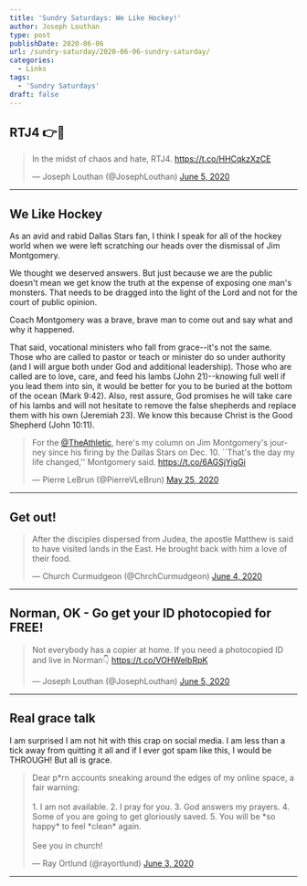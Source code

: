```yaml
---
title: 'Sundry Saturdays: We Like Hockey!'
author: Joseph Louthan
type: post
publishDate: 2020-06-06
url: /sundry-saturday/2020-06-06-sundry-saturday/
categories:
  - Links
tags:
  - 'Sundry Saturdays'
draft: false
---
```


## RTJ4 👉👊

<blockquote class="twitter-tweet"><p lang="nl" dir="ltr">In the midst of chaos and hate, RTJ4. <a href="https://t.co/HHCqkzXzCE">https://t.co/HHCqkzXzCE</a></p>&mdash; Joseph Louthan (@JosephLouthan) <a href="https://twitter.com/JosephLouthan/status/1268728620698275840?ref_src=twsrc%5Etfw">June 5, 2020</a></blockquote> <script async src="https://platform.twitter.com/widgets.js" charset="utf-8"></script>



------

## We Like Hockey

As an avid and rabid Dallas Stars fan, I think I speak for all of the hockey world when we were left scratching our heads over the dismissal of Jim Montgomery.

We thought we deserved answers. But just because we are the public doesn't mean we get know the truth at the expense of exposing one man's monsters. That needs to be dragged into the light of the Lord and not for the court of public opinion.

Coach Montgomery was a brave, brave man to come out and say what and why it happened.

That said, vocational ministers who fall from grace--it's not the same. Those who are called to pastor or teach or minister do so under authority (and I will argue both under God and additional leadership).  Those who are called are to love, care, and feed his lambs (John 21)--knowing full well if you lead them into sin, it would be better for you to be buried at the bottom of the ocean (Mark 9:42).  Also, rest assure, God promises he will take care of his lambs and will not hesitate to remove the false shepherds and replace them with his own (Jeremiah 23). We know this because Christ is the Good Shepherd (John 10:11).

<blockquote class="twitter-tweet"><p lang="en" dir="ltr">For the <a href="https://twitter.com/TheAthletic?ref_src=twsrc%5Etfw">@TheAthletic</a>, here&#39;s my column on Jim Montgomery&#39;s journey since his firing by the Dallas Stars on Dec. 10. ``That&#39;s the day my life changed,&#39;&#39; Montgomery said. <a href="https://t.co/6AGSjYigGi">https://t.co/6AGSjYigGi</a></p>&mdash; Pierre LeBrun (@PierreVLeBrun) <a href="https://twitter.com/PierreVLeBrun/status/1265008887595520001?ref_src=twsrc%5Etfw">May 25, 2020</a></blockquote> <script async src="https://platform.twitter.com/widgets.js" charset="utf-8"></script>

------

## Get out!

<blockquote class="twitter-tweet"><p lang="en" dir="ltr">After the disciples dispersed from Judea, the apostle Matthew is said to have visited lands in the East. He brought back with him a love of their food.</p>&mdash; Church Curmudgeon (@ChrchCurmudgeon) <a href="https://twitter.com/ChrchCurmudgeon/status/1268653307381211136?ref_src=twsrc%5Etfw">June 4, 2020</a></blockquote> <script async src="https://platform.twitter.com/widgets.js" charset="utf-8"></script>

------

## Norman, OK - Go get your ID photocopied for FREE!

<blockquote class="twitter-tweet"><p lang="en" dir="ltr">Not everybody has a copier at home. If you need a photocopied ID and live in Norman👇 <a href="https://t.co/VOHWeIbRpK">https://t.co/VOHWeIbRpK</a></p>&mdash; Joseph Louthan (@JosephLouthan) <a href="https://twitter.com/JosephLouthan/status/1268730060921548801?ref_src=twsrc%5Etfw">June 5, 2020</a></blockquote> <script async src="https://platform.twitter.com/widgets.js" charset="utf-8"></script>

------

## Real grace talk

I am surprised I am not hit with this crap on social media. I am less than a tick away from quitting it all and if I ever got spam like this, I would be THROUGH! But all is grace.

<blockquote class="twitter-tweet"><p lang="en" dir="ltr">Dear p*rn accounts sneaking around the edges of my online space, a fair warning:<br><br>1. I am not available. 2. I pray for you. 3. God answers my prayers. 4. Some of you are going to get gloriously saved. 5. You will be *so happy* to feel *clean* again. <br><br>See you in church!</p>&mdash; Ray Ortlund (@rayortlund) <a href="https://twitter.com/rayortlund/status/1268198590796750850?ref_src=twsrc%5Etfw">June 3, 2020</a></blockquote> <script async src="https://platform.twitter.com/widgets.js" charset="utf-8"></script>

------

